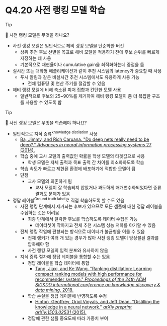 # Q4.20 사전 랭킹 모델 학습

> [!Tip]
>
> 🙋  사전 랭킹 모델은 무엇을 하나요?

-   사전 랭킹 모델은 일반적으로 헤비 랭킹 모델을 단순화한 버전
    -   상위 추천 후보 선별을 목표로 헤비 모델을 적용하기 전에 후보 순위를 빠르게 지정하는 데 사용
    -   기본적으로 재현율이나 cumulative gain을 최적화하는데 중점을 둠
-   실시간 또는 대화형 애플리케이션과 같이 추천 시스템의 latency가 중요할 때 사용
    -   푸시 알림과 같은 비실시간 추천 시스템에서도 유용하게 사용 가능
        -   전체 컴퓨팅 및 연산 주기를 절감할 수 있음
-   헤비 랭킹 모델에 비해 축소된 피처 집합과 간단한 모델 사용
    -   일반적으로 후보의 25~90%를 제거하여 헤비 랭킹 모델이 좀 더 복잡한 구조를 사용할 수 있도록 함




> [!Tip]
>
> 🙋  사전 랭킹 모델은 무엇을 학습해야 하나요?

-   일반적으로 지식 증류<sup>knowledge distilation</sup> 사용
    -   [Ba, Jimmy, and Rich Caruana. "Do deep nets really need to be deep?." *Advances in neural information processing systems* 27 (2014).](https://proceedings.neurips.cc/paper/2014/file/ea8fcd92d59581717e06eb187f10666d-Paper.pdf)
    -   학습 중에 교사 모델의 출력값인 확률을 학생 모델의 타겟값으로 사용
        -   학생 모델은 자체 출력과 목표 출력 간 차이를 최소화하도록 학습
    -   학습 속도가 빠르고 제한된 환경에 배포하기에 적합한 모델이 됨
    -   단점
        -   교사 모델의 의존하게 됨
            -   교사 모델이 잘 학습되지 않았거나 과도하게 매개변수화되었다면 증류 결과도 문제가 있음
-   정답 레이블<sup>Ground truth label</sup>로 직접 학습하도록 할 수도 있음
    -   사전 랭킹 단계에서 제거되는 후보가 있으므로 모든 샘플에 대한 정답 레이블을 수집하는 것은 어려움
        -   최종 단계에서 탈락한 후보를 학습하도록 데이터 수집은 가능
            -   데이터셋이 작아지고 전체 추천 시스템 성능 저하를 야기할 수 있음
    -   전체 랭킹 작업에 편향되는 방식으로 데이터가 불균형을 이룰 수 있음
        -   전체 랭커가 여러 개 있는 경우가 많아 사전 랭킹 모델이 앙상블된 결과를 압축해야 함
        -   사전 랭킹 모델의 입력 분포와 유사하지 않음
    -   지식 증류 절차에 정답 레이블을 통합할 수는 있음
        -   정답 레이블을 학습 데이터에 통합 
            -   [Tang, Jiaxi, and Ke Wang. "Ranking distillation: Learning compact ranking models with high performance for recommender system." *Proceedings of the 24th ACM SIGKDD international conference on knowledge discovery & data mining*. 2018.](https://arxiv.org/pdf/1809.07428)
        -   학습 손실을 정답 레이블에 반영하도록 수정
            -   [Hinton, Geoffrey, Oriol Vinyals, and Jeff Dean. "Distilling the knowledge in a neural network." *arXiv preprint arXiv:1503.02531* (2015).](https://velog.io/@kbm970709/%EB%85%BC%EB%AC%B8-%EB%A6%AC%EB%B7%B0-Distilling-the-Knowledge-in-a-Neural-Network)
        -   정답에 관한 샘플 중요도에 따라 가중치 부여